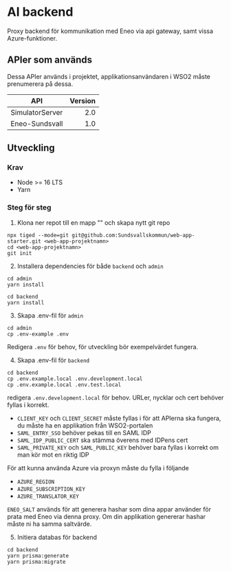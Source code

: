 # AI backend

Proxy backend för kommunikation med Eneo via api gateway,
samt vissa Azure-funktioner.

## APIer som används

Dessa APIer används i projektet, applikationsanvändaren i WSO2 måste prenumerera på dessa.

| API             | Version |
| --------------- | ------: |
| SimulatorServer |     2.0 |
| Eneo-Sundsvall  |     1.0 |

## Utveckling

### Krav

- Node >= 16 LTS
- Yarn

### Steg för steg

1. Klona ner repot till en mapp "<web-app-projektnamn>" och skapa nytt git repo

```
npx tiged --mode=git git@github.com:Sundsvallskommun/web-app-starter.git <web-app-projektnamn>
cd <web-app-projektnamn>
git init
```

2. Installera dependencies för både `backend` och `admin`

```
cd admin
yarn install

cd backend
yarn install
```

3. Skapa .env-fil för `admin`

```
cd admin
cp .env-example .env
```

Redigera `.env` för behov, för utveckling bör exempelvärdet fungera.

4. Skapa .env-fil för `backend`

```
cd backend
cp .env.example.local .env.development.local
cp .env.example.local .env.test.local
```

redigera `.env.development.local` för behov. URLer, nycklar och cert behöver fyllas i korrekt.

- `CLIENT_KEY` och `CLIENT_SECRET` måste fyllas i för att APIerna ska fungera, du måste ha en applikation från WSO2-portalen
- `SAML_ENTRY_SSO` behöver pekas till en SAML IDP
- `SAML_IDP_PUBLIC_CERT` ska stämma överens med IDPens cert
- `SAML_PRIVATE_KEY` och `SAML_PUBLIC_KEY` behöver bara fyllas i korrekt om man kör mot en riktig IDP

För att kunna använda Azure via proxyn måste du fylla i följande

- `AZURE_REGION`
- `AZURE_SUBSCRIPTION_KEY`
- `AZURE_TRANSLATOR_KEY`

`ENEO_SALT` används för att generera hashar som dina appar använder för prata med Eneo via denna proxy.
Om din applikation genererar hashar måste ni ha samma saltvärde.

5. Initiera databas för backend

```
cd backend
yarn prisma:generate
yarn prisma:migrate
```
